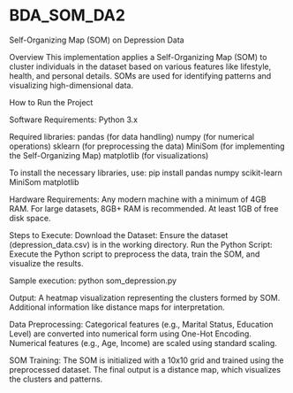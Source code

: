 # BDA_SOM_DA2
Self-Organizing Map (SOM) on Depression Data

Overview
This implementation applies a Self-Organizing Map (SOM) to cluster individuals in the dataset based on various features like lifestyle, health, and personal details. SOMs are used for identifying patterns and visualizing high-dimensional data.

How to Run the Project

Software Requirements:
Python 3.x

Required libraries:
pandas (for data handling)
numpy (for numerical operations)
sklearn (for preprocessing the data)
MiniSom (for implementing the Self-Organizing Map)
matplotlib (for visualizations)

To install the necessary libraries, use:
pip install pandas numpy scikit-learn MiniSom matplotlib

Hardware Requirements:
Any modern machine with a minimum of 4GB RAM. For large datasets, 8GB+ RAM is recommended.
At least 1GB of free disk space.

Steps to Execute:
Download the Dataset: Ensure the dataset (depression_data.csv) is in the working directory.
Run the Python Script: Execute the Python script to preprocess the data, train the SOM, and visualize the results.

Sample execution:
python som_depression.py

Output:
A heatmap visualization representing the clusters formed by SOM.
Additional information like distance maps for interpretation.

Data Preprocessing:
Categorical features (e.g., Marital Status, Education Level) are converted into numerical form using One-Hot Encoding.
Numerical features (e.g., Age, Income) are scaled using standard scaling.

SOM Training:
The SOM is initialized with a 10x10 grid and trained using the preprocessed dataset.
The final output is a distance map, which visualizes the clusters and patterns.
